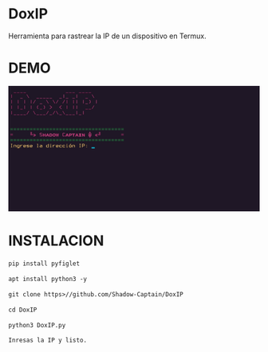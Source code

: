 # DoxIP

Herramienta para rastrear la IP de un dispositivo en Termux.
#  DEMO
![alt text](https://github.com/Shadow-Captain/DoxIP/blob/main/DoxIP.png)

# INSTALACION

`pip install pyfiglet`

`apt install python3 -y`

`git clone https>//github.com/Shadow-Captain/DoxIP`

`cd DoxIP`

`python3 DoxIP.py`

```
Inresas la IP y listo.
```
